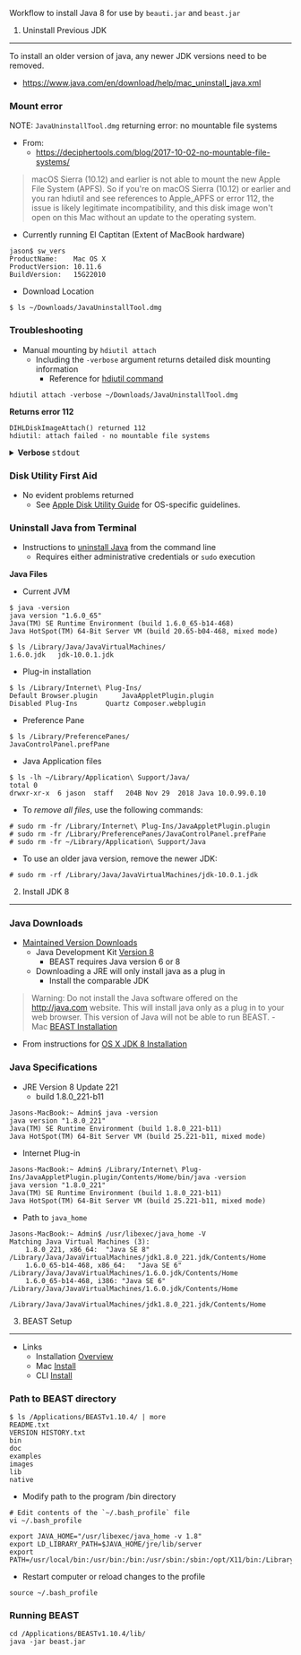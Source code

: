 Workflow to install Java 8 for use by `beauti.jar` and `beast.jar`

1) Uninstall Previous JDK
-------------------------

To install an older version of java, any newer JDK versions need to be removed.

-   <https://www.java.com/en/download/help/mac_uninstall_java.xml>

### Mount error

NOTE: `JavaUninstallTool.dmg` returning error: no mountable file systems

-   From:
    -   <https://deciphertools.com/blog/2017-10-02-no-mountable-file-systems/>

> macOS Sierra (10.12) and earlier is not able to mount the new Apple File System (APFS). So if you're on macOS Sierra (10.12) or earlier and you ran hdiutil and see references to Apple\_APFS or error 112, the issue is likely legitimate incompatibility, and this disk image won't open on this Mac without an update to the operating system.

-   Currently running El Captitan (Extent of MacBook hardware)

<!-- -->

    jason$ sw_vers
    ProductName:    Mac OS X
    ProductVersion: 10.11.6
    BuildVersion:   15G22010

-   Download Location

<!-- -->

    $ ls ~/Downloads/JavaUninstallTool.dmg 

### Troubleshooting

-   Manual mounting by `hdiutil attach`
    -   Including the `-verbose` argument returns detailed disk mounting information
        -   Reference for [hdiutil command](https://superuser.com/questions/19426/im-unable-to-mount-a-dmg-getting-a-no-mountable-filesystems-error)

<!-- -->

    hdiutil attach -verbose ~/Downloads/JavaUninstallTool.dmg 

**Returns error 112**

    DIHLDiskImageAttach() returned 112
    hdiutil: attach failed - no mountable file systems

<details><summary><b>Verbose </b><tt>stdout</tt></summary>
<p>

    $ hdiutil attach -verbose ~/Downloads/JavaUninstallTool.dmg 
    Initializing…
    DIBackingStoreInstantiatorProbe: interface  0, score      100, CBSDBackingStore
    DIBackingStoreInstantiatorProbe: interface  1, score    -1000, CBundleBackingStore
    DIBackingStoreInstantiatorProbe: interface  2, score    -1000, CRAMBackingStore
    DIBackingStoreInstantiatorProbe: interface  3, score      100, CCarbonBackingStore
    DIBackingStoreInstantiatorProbe: interface  4, score    -1000, CDevBackingStore
    DIBackingStoreInstantiatorProbe: interface  5, score    -1000, CCURLBackingStore
    DIBackingStoreInstantiatorProbe: interface  6, score    -1000, CVectoredBackingStore
    DIBackingStoreInstantiatorProbe: interface  0, score      100, CBSDBackingStore
    DIBackingStoreInstantiatorProbe: interface  1, score    -1000, CBundleBackingStore
    DIBackingStoreInstantiatorProbe: interface  2, score    -1000, CRAMBackingStore
    DIBackingStoreInstantiatorProbe: interface  3, score      100, CCarbonBackingStore
    DIBackingStoreInstantiatorProbe: interface  4, score    -1000, CDevBackingStore
    DIBackingStoreInstantiatorProbe: interface  5, score    -1000, CCURLBackingStore
    DIBackingStoreInstantiatorProbe: interface  6, score    -1000, CVectoredBackingStore
    DIFileEncodingInstantiatorProbe: interface  0, score    -1000, CMacBinaryEncoding
    DIFileEncodingInstantiatorProbe: interface  1, score    -1000, CAppleSingleEncoding
    DIFileEncodingInstantiatorProbe: interface  2, score    -1000, CEncryptedEncoding
    DIFileEncodingInstantiatorProbe: interface  0, score      900, CUDIFEncoding
    DIFileEncodingNewWithBackingStore: CUDIFEncoding
    DIFileEncodingNewWithBackingStore: instantiator returned 0
    DIFileEncodingInstantiatorProbe: interface  0, score    -1000, CSegmentedNDIFEncoding
    DIFileEncodingInstantiatorProbe: interface  1, score    -1000, CSegmentedUDIFEncoding
    DIFileEncodingInstantiatorProbe: interface  2, score    -1000, CSegmentedUDIFRawEncoding
    DIDiskImageInstantiatorProbe: interface  0, score     1000, CUDIFDiskImage
    DIDiskImageInstantiatorProbe: interface  1, score        0, CSparseBundleDiskImage
    DIDiskImageInstantiatorProbe: interface  2, score        0, CSparseDiskImage
    CRawDiskImage: data fork length 0x0000000000096BC6 (617414) not a multiple of 512.
    DIDiskImageInstantiatorProbe: interface  3, score     -100, CRawDiskImage
    DIDiskImageInstantiatorProbe: interface  4, score        0, CDARTDiskImage
    DIDiskImageInstantiatorProbe: interface  5, score        0, CDiskCopy42DiskImage
    DIDiskImageInstantiatorProbe: interface  6, score    -1000, CNDIFDiskImage
    DIDiskImageInstantiatorProbe: interface  8, score     -100, CShadowedDiskImage
    DIDiskImageInstantiatorProbe: interface  9, score    -1000, CCFPlugInDiskImage
    DIDiskImageInstantiatorProbe: interface 10, score     -100, CWrappedDiskImage
    DIDiskImageNewWithBackingStore: CUDIFDiskImage
    DIDiskImageNewWithBackingStore: instantiator returned 0
    Verifying…
    Verification completed…
    Error 0 (Undefined error: 0).
    expected   CRC32 $54757AD0
    Attaching…
    DI_kextWaitQuiet: about to call IOServiceWaitQuiet...
    DI_kextWaitQuiet: IOServiceWaitQuiet took 0.000007 seconds
    2019-09-08 15:00:17.091 diskimages-helper[637:16272] DIHelperHDID serveImage: attaching drive
    {
        autodiskmount = 1;
        "hdiagent-drive-identifier" = "4AE9F948-E95F-407C-A449-30278D73B0F6";
        "unmount-timeout" = 0;
    }
    2019-09-08 15:00:17.094 diskimages-helper[637:16272] DIHelperHDID serveImage: connecting to myDrive 0x4F0B
    2019-09-08 15:00:17.096 diskimages-helper[637:16272] DIHelperHDID serveImage: register _readBuffer 0x10d97e000
    2019-09-08 15:00:17.096 diskimages-helper[637:16272] DIHelperHDID serveImage: activating drive port 19723
    2019-09-08 15:00:17.097 diskimages-helper[637:16272] DIHelperHDID serveImage: set cache enabled=TRUE returned SUCCESS.
    2019-09-08 15:00:17.097 diskimages-helper[637:16272] DIHelperHDID serveImage: set on IO thread=TRUE returned SUCCESS.
    2019-09-08 15:00:17.100 diskimages-helper[637:16272] -processKernelRequest: will sleep received
    Volume check completed…
    Mounting…
    2019-09-08 15:00:17.166 diskimages-helper[637:16264] -remountReturningDictionary: detaching because no mountable filesystems.
    DI_kextDriveDisconnect: could not disconnect from IOHDIXHDDrive object - 268435459
    diskimages-helper: DI_kextDriveDisconnect returned 268435459 ((ipc/send) invalid destination port).
    Attaching…
    Error 112 (no mountable file systems).
    Finishing…
    2019-09-08 15:00:18.218 diskimages-helper[637:16258] *** -[NSMachPort handlePortMessage:]: dropping incoming DO message because the connection is invalid
    DIHLDiskImageAttach() returned 112
    hdiutil: attach failed - no mountable file systems

</p>
</details>

### Disk Utility First Aid

-   No evident problems returned
    -   See [Apple Disk Utility Guide](https://support.apple.com/guide/disk-utility/repair-a-disk-dskutl1040/mac) for OS-specific guidelines.

### Uninstall Java from Terminal

-   Instructions to [uninstall Java](https://www.java.com/en/download/help/mac_uninstall_java.xml) from the command line
    -   Requires either administrative credentials or `sudo` execution

**Java Files**

-   Current JVM

<!-- -->

    $ java -version
    java version "1.6.0_65"
    Java(TM) SE Runtime Environment (build 1.6.0_65-b14-468)
    Java HotSpot(TM) 64-Bit Server VM (build 20.65-b04-468, mixed mode)

    $ ls /Library/Java/JavaVirtualMachines/
    1.6.0.jdk   jdk-10.0.1.jdk

-   Plug-in installation

<!-- -->

    $ ls /Library/Internet\ Plug-Ins/
    Default Browser.plugin      JavaAppletPlugin.plugin
    Disabled Plug-Ins       Quartz Composer.webplugin

-   Preference Pane

<!-- -->

    $ ls /Library/PreferencePanes/    
    JavaControlPanel.prefPane

-   Java Application files

<!-- -->

    $ ls -lh ~/Library/Application\ Support/Java/
    total 0
    drwxr-xr-x  6 jason  staff   204B Nov 29  2018 Java 10.0.99.0.10

-   To *remove all files*, use the following commands:

<!-- -->

    # sudo rm -fr /Library/Internet\ Plug-Ins/JavaAppletPlugin.plugin 
    # sudo rm -fr /Library/PreferencePanes/JavaControlPanel.prefPane
    # sudo rm -fr ~/Library/Application\ Support/Java

-   To use an older java version, remove the newer JDK:

<!-- -->

    # sudo rm -rf /Library/Java/JavaVirtualMachines/jdk-10.0.1.jdk

2) Install JDK 8
----------------

### Java Downloads

-   [Maintained Version Downloads](https://www.oracle.com/java/technologies/javase-jsp-downloads.html)
    -   Java Development Kit [Version 8](https://www.oracle.com/java/technologies/jdk8-downloads.html)
        -   BEAST requires Java version 6 or 8
    -   Downloading a JRE will only install java as a plug in
        -   Install the comparable JDK

> Warning: Do not install the Java software offered on the <http://java.com> website. This will install java only as a plug in to your web browser. This version of Java will not be able to run BEAST. - Mac [BEAST Installation](https://beast.community/install_on_mac)

-   From instructions for [OS X JDK 8 Installation](https://docs.oracle.com/javase/8/docs/technotes/guides/install/mac_jdk.html)

### Java Specifications

-   JRE Version 8 Update 221
    -   build 1.8.0\_221-b11

<!-- -->

    Jasons-MacBook:~ Admin$ java -version
    java version "1.8.0_221"
    Java(TM) SE Runtime Environment (build 1.8.0_221-b11)
    Java HotSpot(TM) 64-Bit Server VM (build 25.221-b11, mixed mode)

-   Internet Plug-in

<!-- -->

    Jasons-MacBook:~ Admin$ /Library/Internet\ Plug-Ins/JavaAppletPlugin.plugin/Contents/Home/bin/java -version
    java version "1.8.0_221"
    Java(TM) SE Runtime Environment (build 1.8.0_221-b11)
    Java HotSpot(TM) 64-Bit Server VM (build 25.221-b11, mixed mode)

-   Path to `java_home`

<!-- -->

    Jasons-MacBook:~ Admin$ /usr/libexec/java_home -V
    Matching Java Virtual Machines (3):
        1.8.0_221, x86_64:  "Java SE 8" /Library/Java/JavaVirtualMachines/jdk1.8.0_221.jdk/Contents/Home
        1.6.0_65-b14-468, x86_64:   "Java SE 6" /Library/Java/JavaVirtualMachines/1.6.0.jdk/Contents/Home
        1.6.0_65-b14-468, i386: "Java SE 6" /Library/Java/JavaVirtualMachines/1.6.0.jdk/Contents/Home

    /Library/Java/JavaVirtualMachines/jdk1.8.0_221.jdk/Contents/Home

3) BEAST Setup
--------------

-   Links
    -   Installation [Overview](https://beast.community/installing)
    -   Mac [Install](https://beast.community/install_on_mac)
    -   CLI [Install](https://beast.community/install_on_unix#homebrew-package-manager-for-mac-os-x)

### Path to BEAST directory

    $ ls /Applications/BEASTv1.10.4/ | more
    README.txt
    VERSION HISTORY.txt
    bin
    doc
    examples
    images
    lib
    native

-   Modify path to the program /bin directory

<!-- -->

    # Edit contents of the `~/.bash_profile` file
    vi ~/.bash_profile

    export JAVA_HOME="/usr/libexec/java_home -v 1.8"
    export LD_LIBRARY_PATH=$JAVA_HOME/jre/lib/server
    export PATH=/usr/local/bin:/usr/bin:/bin:/usr/sbin:/sbin:/opt/X11/bin:/Library/TeX/texbin:/Applications/BEASTv1.10.4/

-   Restart computer or reload changes to the profile

<!-- -->

    source ~/.bash_profile

### Running BEAST

    cd /Applications/BEASTv1.10.4/lib/
    java -jar beast.jar
